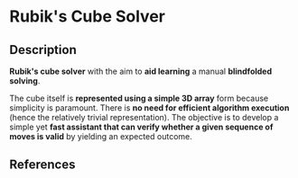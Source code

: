 # Rubik's Cube Solver

## Description

**Rubik's cube solver** with the aim to **aid learning** a manual **blindfolded solving**.

The cube itself is **represented using a simple 3D array** form because simplicity is paramount. There is **no need for efficient algorithm execution** (hence the relatively trivial representation). The objective is to develop a simple yet **fast assistant that can verify whether a given sequence of moves is valid** by yielding an expected outcome.

## References
